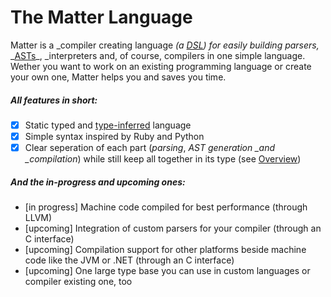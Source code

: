 # The Matter Language

Matter is a _compiler creating language _\(a [DSL](https://en.wikipedia.org/wiki/Domain-specific_language)\) for easily building parsers,_ _[ASTs](https://en.wikipedia.org/wiki/Abstract_syntax_tree)\_, \_interpreters and, of course, compilers in one simple language. Wether you want to work on an existing programming language or create your own one, Matter helps you and saves you time.

##### All features in short:

* [x] Static typed and [type-inferred](https://en.wikipedia.org/wiki/Type_inference) language
* [x] Simple syntax inspired by Ruby and Python
* [x] Clear seperation of each part \(_parsing_, _AST generation \_and \_compilation_\) while still keep all together in its type \(see [Overview](/overview.md)\)

##### And the in-progress and upcoming ones:

* \[in progress\] Machine code compiled for best performance \(through LLVM\)
* \[upcoming\] Integration of custom parsers for your compiler \(through an C interface\) 
* \[upcoming\] Compilation support for other platforms beside machine code like the JVM or .NET \(through an C interface\)
* \[upcoming\] One large type base you can use in custom languages or compiler existing one, too



